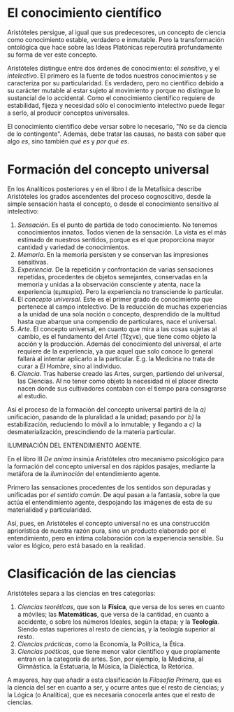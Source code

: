 
# El conocimiento científico

Aristóteles persigue, al igual que sus predecesores, un concepto de ciencia como conocimiento estable, verdadero e inmutable. Pero la transformación ontológica que hace sobre las Ideas Platónicas repercutirá profundamente su forma de ver este concepto. 

Aristóteles distingue entre dos órdenes de conocimiento: el *sensitivo*, y el *intelectivo*. El primero es la fuente de todos nuestros conocimientos y se caracteriza por su particularidad. Es verdadero, pero no científico debido a su carácter mutable al estar sujeto al movimiento y porque no distingue lo sustancial de lo accidental. Como el conocimiento científico requiere de estabilidad, fijeza y necesidad sólo el conocimiento intelectivo puede llegar a serlo, al producir conceptos universales.


El conocimiento científico debe versar sobre lo necesario, "No se da ciencia de lo contingente". Además, debe tratar las causas, no basta con saber que algo *es*, sino también *qué es* y *por qué es*.

# Formación del concepto universal

En los Analíticos posteriores y en el libro I de la Metafísica describe Aristóteles los grados ascendentes del proceso cognoscitivo, desde la simple sensación hasta el concepto, o desde el conocimiento sensitivo al intelectivo:

1. *Sensación*. Es el punto de partida de todo conocimiento. No tenemos conocimientos innatos. Todos vienen de la sensación. La vista es el más estimado de nuestros sentidos, porque es el que proporciona mayor cantidad y variedad de conocimientos.
2. *Memoria*. En la memoria persisten y se conservan las impresiones sensitivas.
3. *Experiencia*. De la repetición y confrontación de varias sensaciones repetidas, procedentes de objetos semejantes, conservadas en la memoria y unidas a la observación consciente y atenta, nace la experiencia (εμπειρία). Pero la experiencia no transciende lo particular.
4. El *concepto universal*. Este es el primer grado de conocimiento que pertenece al campo intelectivo. De la reducción de muchas experiencias a la unidad de una sola noción o concepto, desprendido de la multitud hasta que abarque una compendio de particulares, nace el universal.
5. *Arte*. El concepto universal, en cuanto que mira a las cosas sujetas al cambio, es el fundamento del Artel (Τέχνε), que tiene como objeto la acción y la producción. Además del conocimiento del universal, el arte requiere de la experiencia, ya que aquel que solo conoce lo general fallará al intentar aplicarlo a la particular. E.g. la Medicina no trata de curar a *El Hombre*, sino al individuo.
6. *Ciencia*. Tras haberse creado las Artes, surgen, partiendo del universal, las Ciencias. Al no tener como objeto la necesidad ni el placer directo nacen donde sus cultivadores contaban con el tiempo para consagrarse al estudio.

Así el proceso de la formación del concepto universal partirá de la *a)* unificación, pasando de la pluralidad a la unidad; pasando por *b)* la estabilización, reduciendo lo móvil a lo inmutable; y llegando a *c)* la desmaterialización, prescindiendo de la materia particular.


ILUMINACIÓN DEL ENTENDIMIENTO AGENTE.

En el libro III *De anima* insinúa Aristóteles otro mecanismo psicológico para la formación del concepto universal en dos rápidos pasajes, mediante la metáfora de la *iluminación* del entendimiento agente.

Primero las sensaciones procedentes de los sentidos son depuradas y unificadas por *el sentido común*. De aquí pasan a la fantasía, sobre la que actúa el entendimiento agente, despojando las imágenes de esta de su materialidad y particularidad.

Así, pues, en Aristóteles el concepto universal no es una construcción apriorística de nuestra razón pura, sino un producto elaborado por el entendimiento, pero en íntima colaboración con la experiencia sensible. Su valor es lógico, pero está basado en la realidad.


# Clasificación de las ciencias

Aristóteles separa a las ciencias en tres categorías:
1. *Ciencias teoréticas*, que son la **Física**, que versa de los seres en cuanto a móviles; las **Matemáticas**, que versa de la cantidad, en cuanto a accidente, o sobre los números Ideales, según la etapa; y la **Teología**. Siendo estas superiores al resto de ciencias, y la teología superior al resto.
2. *Ciencias prácticas*, como la Economía, la Política, la Ética.
3. *Ciencias poéticas*, que tiene menor valor científico y que propiamente entran en la categoría de artes. Son, por ejemplo, la Medicina, al Gimnástica. la Estatuaria, la Música, la Dialéctica, la Retórica.

A mayores, hay que añadir a esta clasificación la *Filosofía Primera*, que es la ciencia del ser en cuanto a ser, y ocurre antes que el resto de ciencias; y la Lógica (o Analítica), que es necesaria conocerla antes que el resto de ciencias.